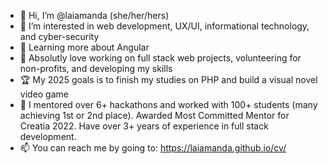 - 👋 Hi, I’m @laiamanda (she/her/hers)
- 👀 I’m interested in web development, UX/UI, informational technology, and cyber-security
- 🌱 Learning more about Angular
- 💞️ Absolutly love working on full stack web projects, volunteering for non-profits, and developing my skills
- 🏆 My 2025  goals is to finish my studies on PHP and build a visual novel video game
- 🎉 I mentored over 6+ hackathons and worked with 100+ students (many achieving 1st or 2nd place). Awarded Most Committed Mentor for Creatia 2022. Have over 3+ years of experience in full stack development.
- 📫 You can reach me by going to: https://laiamanda.github.io/cv/

<!---
laiamanda/laiamanda is a ✨ special ✨ repository because its `README.md` (this file) appears on your GitHub profile.
You can click the Preview link to take a look at your changes.
--->
